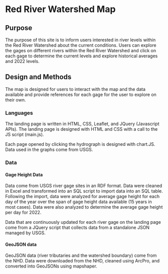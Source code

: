 # Red River Watershed Map
## Purpose
The purpose of this site is to inform users interested in river levels within the Red River Watershed about the current conditions. Users can explore the gages on different rivers within the Red River Watershed and click on each gage to determine the current levels and explore historical averages and 2022 levels.

## Design and Methods
The map is designed for users to interact with the map and the data available and provide references for each gage for the user to explore on their own.

### Languages
The landing page is written in HTML, CSS, Leaflet, and JQuery (Javascript APIs). The landing page is designed with HTML and CSS with a call to the JS script (main.js).

Each page opened by clicking the hydrograph is designed with chart.JS. Data used in the graphs come from USGS.

### Data
#### Gage Height Data
Data come from USGS river gage sites in an RDF format. Data were cleaned in Excel and transformed into an SQL script to import data into an SQL table. Following the import, data were analyzed for average gage height for each day of the year over the span of gage height data available (15 years in most cases). Data were also analyzed to determine the average gage height per day for 2022. 

Data that are continuously updated for each river gage on the landing page come from a JQuery script that collects data from a standalone JSON managed by USGS.

#### GeoJSON data
GeoJSON data (river tributaries and the watershed boundary) come from the NHD. Data were downloaded from the NHD, cleaned using ArcPro, and converted into GeoJSONs using mapshaper. 

